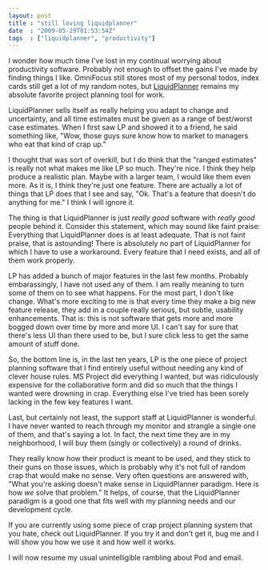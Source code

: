 ```yaml
---
layout: post
title : "still loving liquidplanner"
date  : "2009-05-29T01:53:54Z"
tags  : ["liquidplanner", "productivity"]
---
```

I wonder how much time I've lost in my continual worrying about productivity
software.  Probably not enough to offset the gains I've made by finding things
I like.  OmniFocus still stores most of my personal todos, index cards still
get a lot of my random notes, but [LiquidPlanner](http://liquidplanner.com/)
remains my absolute favorite project planning tool for work.

LiquidPlanner sells itself as really helping you adapt to change and
uncertainty, and all time estimates must be given as a range of best/worst case
estimates.  When I first saw LP and showed it to a friend, he said something
like, "Wow, those guys sure know how to market to managers who eat that kind of
crap up."

I thought that was sort of overkill, but I do think that the "ranged estimates"
is really not what makes me like LP so much.  They're nice.  I think they help
produce a realistic plan.  Maybe with a larger team, I would like them even
more.  As it is, I think they're just one feature.  There are actually a lot of
things that LP does that I see and say, "Ok.  That's a feature that doesn't do
anything for me."  I think I will ignore it.

The thing is that LiquidPlanner is just *really good* software with *really
good* people behind it.  Consider this statement, which may sound like faint
praise: Everything that LiquidPlanner does is at least adequate.  That is not
faint praise, that is astounding!  There is absolutely no part of LiquidPlanner
for which I have to use a workaround.  Every feature that I need exists, and
all of them work properly.

LP has added a bunch of major features in the last few months.  Probably
embarassingly, I have not used any of them.  I am really meaning to turn some
of them on to see what happens.  For the most part, I don't like change.
What's more exciting to me is that every time they make a big new feature
release, they add in a couple really serious, but subtle, usability
enhancements.  That is: this is not software that gets more and more bogged
down over time by more and more UI.  I can't say for sure that there's less UI
than there used to be, but I sure click less to get the same amount of stuff
done.

So, the bottom line is, in the last ten years, LP is the one piece of project
planning software that I find entirely useful without needing any kind of
clever house rules.  MS Project did everything I wanted, but was ridiculously
expensive for the collaborative form and did so much that the things I wanted
were drowning in crap.  Everything else I've tried has been sorely lacking in
the few key features I want.

Last, but certainly not least, the support staff at LiquidPlanner is wonderful.
I have never wanted to reach through my monitor and strangle a single one of
them, and that's saying a lot.  In fact, the next time they are in my
neighborhood, I will buy them (singly or collectively) a round of drinks.

They really know how their product is meant to be used, and they stick to their
guns on those issues, which is probably why it's not full of random crap that
would make no sense.  Very often questions are answered with, "What you're
asking doesn't make sense in LiquidPlanner paradigm.  Here is how *we* solve
that problem."  It helps, of course, that the LiquidPlanner paradigm is a good
one that fits well with my planning needs and our development cycle.

If you are currently using some piece of crap project planning system that you
hate, check out LiquidPlanner.  If you try it and don't get it, bug me and I
will show you how we use it and how well it works.

I will now resume my usual unintelligible rambling about Pod and email.

